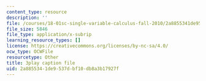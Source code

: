 ```yaml
---
content_type: resource
description: ''
file: /courses/18-01sc-single-variable-calculus-fall-2010/2a8855341de9537dbf10db8a3b17927f_21784.vtt
file_size: 5846
file_type: application/x-subrip
learning_resource_types: []
license: https://creativecommons.org/licenses/by-nc-sa/4.0/
ocw_type: OCWFile
resourcetype: Other
title: 3play caption file
uid: 2a885534-1de9-537d-bf10-db8a3b17927f
---
```

